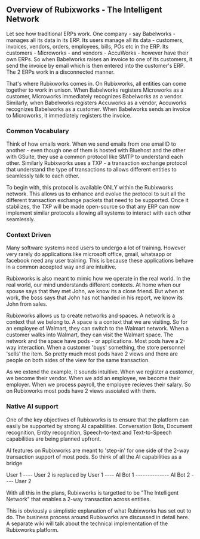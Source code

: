 ## Overview of Rubixworks - The Intelligent Network

Let see how traditional ERPs work. One company - say Babelworks - manages all its data in its ERP. Its users manage all its data - customers, invoices, vendors, orders, employees, bills, POs etc in the ERP. Its customers - Microworks - and vendors - AccuWorks - however have their own ERPs. So when Babelworks raises an invoice to one of its customers, it send the invoice by email which is then entered into the customer's ERP. The 2 ERPs work in a disconnected manner.

That's where Rubixworks comes in. On Rubixworks, all entities can come together to work in unison. When Babelworks registers Microworks as a customer, Microworks immediately recognizes Babelworks as a vendor. Similarly, when Babelworks registers Accuworks as a vendor, Accuworks recognizes Babelworks as a customer. When Babelworks sends an invoice to Microworks, it immediately registers the invoice.

### Common Vocabulary
Think of how emails work. When we send emails from one emailID to another - even though one of them is hosted with Bluehost and the other with GSuite, they use a common protocol like SMTP to understand each other. Similarly Rubixworks uses a TXP - a transaction exchange protocol that understand the type of transactions to allows different entities to seamlessly talk to each other. 

To begin with, this protocol is available ONLY within the Rubixworks network. This allows us to enhance and evolve the protocol to suit all the different transaction exchange packets that need to be supported. Once it stabilizes, the TXP will be made open-source so that any ERP can now implement similar protocols allowing all systems to interact with each other seamlessly.

### Context Driven
Many software systems need users to undergo a lot of training. However very rarely do applications like microsoft office, gmail, whatsapp or facebook need any user training. This is because these applications behave in a common accepted way and are intuitive.

Rubixworks is also meant to mimic how we operate in the real world. In the real world, our mind understands different contexts. At home when our spouse says that they met John, we know its a close friend. But when at work, the boss says that John has not handed in his report, we know its John from sales.

Rubixworks allows us to create networks and spaces. A network is a context that we belong to. A space is a context that we are visiting. So for an employee of Walmart, they can switch to the Walmart network. When a customer walks into Walmart, they can visit the Walmart space. The network and the space have pods - or applications. Most pods have a 2-way interaction. When a customer 'buys' something, the store personnel 'sells' the item. So pretty much most pods have 2 views and there are people on both sides of the view for the same transaction.

As we extend the example, it sounds intuitive. When we register a customer, we become their vendor. When we add an employee, we become their employer. When we process payroll, the employee recieves their salary. So on Rubixworks most pods have 2 views assoiated with them.

### Native AI support
One of the key objectives of Rubixworks is to ensure that the platform can easily be supported by strong AI capabilities. Conversation Bots, Document recognition, Entity recognition, Speech-to-text and Text-to-Speech capabilities are being planned upfront. 

AI features on Rubixworks are meant to 'step-in' for one side of the 2-way transaction support of most pods. So think of all the AI capabilities as a bridge

User 1 ---- User 2 is replaced by
User 1 ---- AI Bot 1 -------------- AI Bot 2 ---- User 2

With all this in the plans, Rubixworks is targetted to be "The Intelligent Network" that enables a 2-way transaction across entities.

This is obviously a simplistic explanation of what Rubixworks has set out to do. The business process around Rubixworks are discussed in detail here. A separate wiki will talk about the technical implementation of the Rubixworks platform.


<!--stackedit_data:
eyJoaXN0b3J5IjpbLTE3MzUyNjk2OTAsLTEyMTQ1NTY4MzcsMT
I3NDMzNzY0XX0=
-->